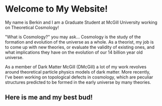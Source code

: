 # Welcome to My Website!


My name is Berkin and I am a Graduate Student at McGill University working on Theoretical Cosmology!

"What is Cosmology?" you may ask... Cosmology is the study of the formation and evolution of the universe as a whole. As a theorist, my job is to come up with new theories, or evaluate the validity of existing ones, and what implications they have on the evolution of our 14 billion year old universe.

As a member of Dark Matter McGill (DMcGill) a lot of my work revolves around theoretical particle physics models of dark matter. More recently, I've been working on topological defects in cosmology, which are peculiar structures predicted to be formed in the early universe by many theories.

## Here is me and my best bud!
